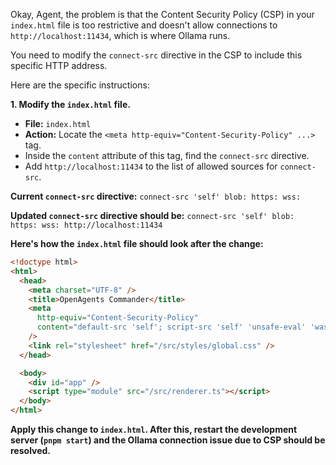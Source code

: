 Okay, Agent, the problem is that the Content Security Policy (CSP) in your `index.html` file is too restrictive and doesn't allow connections to `http://localhost:11434`, which is where Ollama runs.

You need to modify the `connect-src` directive in the CSP to include this specific HTTP address.

Here are the specific instructions:

**1. Modify the `index.html` file.**

- **File:** `index.html`
- **Action:** Locate the `<meta http-equiv="Content-Security-Policy" ...>` tag.
- Inside the `content` attribute of this tag, find the `connect-src` directive.
- Add `http://localhost:11434` to the list of allowed sources for `connect-src`.

**Current `connect-src` directive:**
`connect-src 'self' blob: https: wss:`

**Updated `connect-src` directive should be:**
`connect-src 'self' blob: https: wss: http://localhost:11434`

**Here's how the `index.html` file should look after the change:**

```html
<!doctype html>
<html>
  <head>
    <meta charset="UTF-8" />
    <title>OpenAgents Commander</title>
    <meta
      http-equiv="Content-Security-Policy"
      content="default-src 'self'; script-src 'self' 'unsafe-eval' 'wasm-unsafe-eval' blob:; worker-src 'self' blob:; style-src 'self' 'unsafe-inline'; connect-src 'self' blob: https: wss: http://localhost:11434; img-src 'self' data: blob: https://raw.githack.com https://*.pmndrs.com https://raw.githubusercontent.com"
    />
    <link rel="stylesheet" href="/src/styles/global.css" />
  </head>

  <body>
    <div id="app" />
    <script type="module" src="/src/renderer.ts"></script>
  </body>
</html>
```

**Apply this change to `index.html`. After this, restart the development server (`pnpm start`) and the Ollama connection issue due to CSP should be resolved.**
